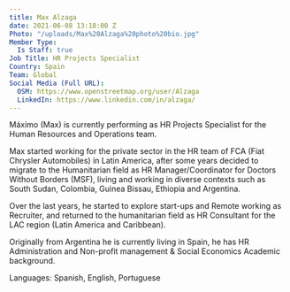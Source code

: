 ```yaml
---
title: Max Alzaga
date: 2021-06-08 13:18:00 Z
Photo: "/uploads/Max%20Alzaga%20photo%20bio.jpg"
Member Type:
  Is Staff: true
Job Title: HR Projects Specialist
Country: Spain
Team: Global
Social Media (Full URL):
  OSM: https://www.openstreetmap.org/user/Alzaga
  LinkedIn: https://www.linkedin.com/in/alzaga/
---
```


Máximo (Max) is currently performing as HR Projects Specialist for the Human Resources and Operations team.

Max started working for the private sector in the HR team of FCA (Fiat Chrysler Automobiles) in Latin America, after some years decided to migrate to the Humanitarian field as HR Manager/Coordinator for Doctors Without Borders (MSF), living and working in diverse contexts such as South Sudan, Colombia, Guinea Bissau, Ethiopia and Argentina.

Over the last years, he started to explore start-ups and Remote working as Recruiter, and returned to the humanitarian field as HR Consultant for the LAC region (Latin America and Caribbean).

Originally from Argentina he is currently living in Spain, he has HR Administration and Non-profit management & Social Economics Academic background.

Languages: Spanish, English, Portuguese